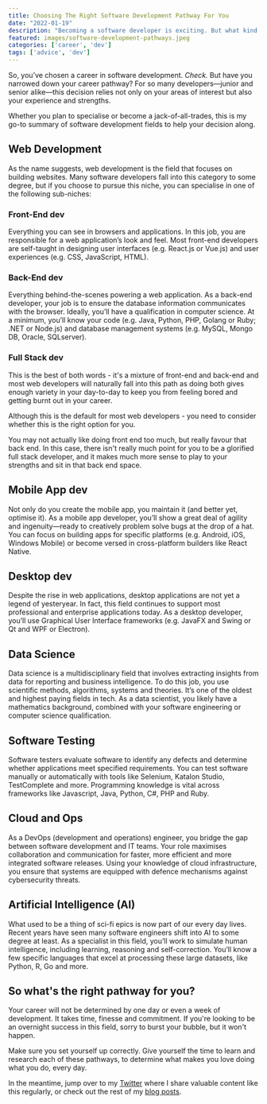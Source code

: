 ```yaml
---
title: Choosing The Right Software Development Pathway For You
date: "2022-01-19"
description: "Becoming a software developer is exciting. But what kind of developer will you be? In this post, I explain a few of the niches within software development."
featured: images/software-development-pathways.jpeg
categories: ['career', 'dev']
tags: ['advice', 'dev']
---
```


So, you’ve chosen a career in software development. *Check.* But have you narrowed down your career pathway? For so many developers—junior and senior alike—this decision relies not only on your areas of interest but also your experience and strengths.

Whether you plan to specialise or become a jack-of-all-trades, this is my go-to summary of software development fields to help your decision along.

## Web Development

As the name suggests, web development is the field that focuses on building websites. Many software developers fall into this category to some degree, but if you choose to pursue this niche, you can specialise in one of the following sub-niches:

### Front-End dev

Everything you can see in browsers and applications. In this job, you are responsible for a web application’s look and feel. Most front-end developers are self-taught in designing user interfaces (e.g. React.js or Vue.js) and user experiences (e.g. CSS, JavaScript, HTML).

### Back-End dev

Everything behind-the-scenes powering a web application. As a back-end developer, your job is to ensure the database information communicates with the browser. Ideally, you’ll have a qualification in computer science. At a minimum, you’ll know your code (e.g. Java, Python, PHP, Golang or Ruby; .NET or Node.js) and database management systems (e.g. MySQL, Mongo DB, Oracle, SQLserver).

### Full Stack dev

This is the best of both words - it's a mixture of front-end and back-end and most web developers will naturally fall into this path as doing both gives enough variety in your day-to-day to keep you from feeling bored and getting burnt out in your career.

Although this is the default for most web developers - you need to consider whether this is the right option for you.

You may not actually like doing front end too much, but really favour that back end. In this case, there isn't really much point for you to be a glorified full stack developer, and it makes much more sense to play to your strengths and sit in that back end space.

## Mobile App dev

Not only do you create the mobile app, you maintain it (and better yet, optimise it). As a mobile app developer, you’ll show a great deal of agility and ingenuity—ready to creatively problem solve bugs at the drop of a hat. You can focus on building apps for specific platforms (e.g. Android, iOS, Windows Mobile) or become versed in cross-platform builders like React Native.

## Desktop dev

Despite the rise in web applications, desktop applications are not yet a legend of yesteryear. In fact, this field continues to support most professional and enterprise applications today. As a desktop developer, you’ll use Graphical User Interface frameworks (e.g. JavaFX and Swing or Qt and WPF or Electron).

## Data Science

Data science is a multidisciplinary field that involves extracting insights from data for reporting and business intelligence. To do this job, you use scientific methods, algorithms, systems and theories. It’s one of the oldest and highest paying fields in tech. As a data scientist, you likely have a mathematics background, combined with your software engineering or computer science qualification.

## Software Testing

Software testers evaluate software to identify any defects and determine whether applications meet specified requirements. You can test software manually or automatically with tools like Selenium, Katalon Studio, TestComplete and more. Programming knowledge is vital across frameworks like Javascript, Java, Python, C#, PHP and Ruby.

## Cloud and Ops

As a DevOps (development and operations) engineer, you bridge the gap between software development and IT teams. Your role maximises collaboration and communication for faster, more efficient and more integrated software releases. Using your knowledge of cloud infrastructure, you ensure that systems are equipped with defence mechanisms against cybersecurity threats.

## Artificial Intelligence (AI)
What used to be a thing of sci-fi epics is now part of our every day lives. Recent years have seen many software engineers shift into AI to some degree at least. As a specialist in this field, you’ll work to simulate human intelligence, including learning, reasoning and self-correction. You’ll know a few specific languages that excel at processing these large datasets, like Python, R, Go and more.

## So what's the right pathway for you?

Your career will not be determined by one day or even a week of development. It takes time, finesse and commitment. If you're looking to be an overnight success in this field, sorry to burst your bubble, but it won't happen.

Make sure you set yourself up correctly. Give yourself the time to learn and research each of these pathways, to determine what makes you love doing what you do, every day.

In the meantime, jump over to my [Twitter](https://twitter.com/joelwmale) where I share valuable content like this regularly, or check out the rest of my [blog posts](/blog).